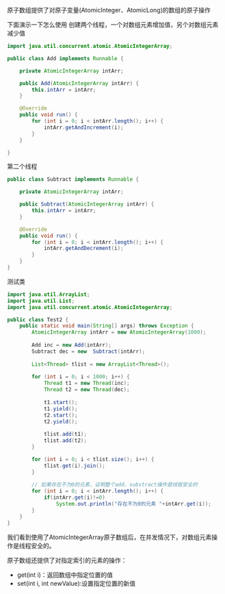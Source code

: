原子数组提供了对原子变量(AtomicInteger、AtomicLong)的数组的原子操作

下面演示一下怎么使用
创建两个线程，一个对数组元素增加值，另个对数组元素减少值
```java
import java.util.concurrent.atomic.AtomicIntegerArray;

public class Add implements Runnable {

	private AtomicIntegerArray intArr;

	public Add(AtomicIntegerArray intArr) {
		this.intArr = intArr;
	}

	@Override
	public void run() {
		for (int i = 0; i < intArr.length(); i++) {
			intArr.getAndIncrement(i);
		}
	}

}
```
第二个线程
```java
public class Subtract implements Runnable {

	private AtomicIntegerArray intArr;

	public Subtract(AtomicIntegerArray intArr) {
		this.intArr = intArr;
	}

	@Override
	public void run() {
		for (int i = 0; i < intArr.length(); i++) {
			intArr.getAndDecrement(i);
		}
	}
}
```
测试类
```java
import java.util.ArrayList;
import java.util.List;
import java.util.concurrent.atomic.AtomicIntegerArray;

public class Test2 {
	public static void main(String[] args) throws Exception {
		AtomicIntegerArray intArr = new AtomicIntegerArray(1000);
		
		Add inc = new Add(intArr);
		Subtract dec = new  Subtract(intArr);
		
		List<Thread> tlist = new ArrayList<Thread>();
		
		for (int i = 0; i < 1000; i++) {
			Thread t1 = new Thread(inc);
			Thread t2 = new Thread(dec);
			
			t1.start();
			t1.yield();
			t2.start();
			t2.yield();
			
			tlist.add(t1);
			tlist.add(t2);
		}

		for (int i = 0; i < tlist.size(); i++) {
			tlist.get(i).join();
		}
		
		// 如果存在不为0的元素，证明整个add、substract操作是线程安全的
		for (int i = 0; i < intArr.length(); i++) {
			if(intArr.get(i)!=0)
				System.out.println("存在不为0的元素 "+intArr.get(i));
		}
	}
}
```
我们看到使用了AtomicIntegerArray原子数组后，在并发情况下，对数组元素操作是线程安全的。

原子数组还提供了对指定索引的元素的操作：
* get(int i)：返回数组中指定位置的值
* set(int i, int newValue):设置指定位置的新值
